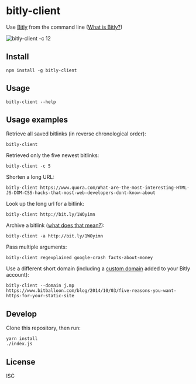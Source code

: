 # bitly-client

Use [Bitly](https://bitly.com/) from the command line ([What is Bitly?](http://support.bitly.com/knowledgebase/articles/77224-what-is-bitly))

![bitly-client -c 12](http://specious.github.io/bitly-client/screenshots/bitly-client-1.1.5.png "bitly-client@1.1.5")

## Install

```
npm install -g bitly-client
```

## Usage

```
bitly-client --help
```

## Usage examples

Retrieve all saved bitlinks (in reverse chronological order):

```
bitly-client
```

Retrieved only the five newest bitlinks:

```
bitly-client -c 5
```

Shorten a long URL:

```
bitly-client https://www.quora.com/What-are-the-most-interesting-HTML-JS-DOM-CSS-hacks-that-most-web-developers-dont-know-about
```

Look up the long url for a bitlink:

```
bitly-client http://bit.ly/1WOyimn
```

Archive a bitlink ([what does that mean?](http://support.bitly.com/knowledgebase/articles/154192-how-do-i-delete-a-bitlink)):

```
bitly-client -a http://bit.ly/1WOyimn
```

Pass multiple arguments:

```
bitly-client regexplained google-crash facts-about-money
```

Use a different short domain (including a [custom domain](https://support.bitly.com/hc/articles/230558107-What-is-a-Branded-Short-Domain-bsd-and-how-do-I-get-one-) added to your Bitly account):

```
bitly-client --domain j.mp https://www.bitballoon.com/blog/2014/10/03/five-reasons-you-want-https-for-your-static-site
```

## Develop

Clone this repository, then run:

```
yarn install
./index.js
```

## License

ISC